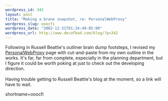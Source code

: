 ```yaml
--- 
wordpress_id: 342
layout: post
title: "Making a brane snapshot, re: PersonalWebProxy"
wordpress_slug: ooocfi
wordpress_date: "2002-12-31T01:34:49-05:00"
wordpress_url: http://www.decafbad.com/blog/?p=342
---
```

Following in Russell Beattie's outliner brain dump footsteps, I revised my <a href="http://www.decafbad.com/twiki/bin/view/Main/PersonalWebProxy">PersonalWebProxy</a> page with cut-and-paste from my own outline in the works.  It's far, far from complete, especially in the planning department, but I figure it could be worth poking at just to check out the developing direction.
<br /><br />
Having trouble getting to Russell Beattie's blog at the moment, so a link will have to wait.
<!--more-->
shortname=ooocfi
